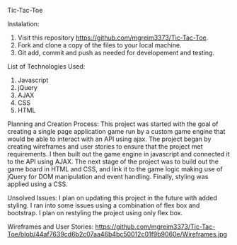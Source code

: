 Tic-Tac-Toe

Instalation:
1. Visit this repository https://github.com/mgreim3373/Tic-Tac-Toe.
2. Fork and clone a copy of the files to your local machine.
3. Git add, commit and push as needed for developement and testing.

List of Technologies Used:
1. Javascript
2. jQuery
3. AJAX
4. CSS
5. HTML

Planning and Creation Process:
This project was started with the goal of creating a single page application game run by a custom game engine that would be able to interact with an API using ajax. The project began by creating wireframes and user stories to ensure that the project met requirements. I then built out the game engine in javascript and connected it to the API using AJAX. The next stage of the project was to build out the game board in HTML and CSS, and link it to the game logic making use of jQuery for DOM manipulation and event handling. Finally, styling was applied using a CSS.

Unsolved Issues:
I plan on updating this project in the future with added styling. I ran into some issues using a combination of flex box and bootstrap. I plan on restyling the project using only flex box.

Wireframes and User Stories:
https://github.com/mgreim3373/Tic-Tac-Toe/blob/44af7639cd6b2c07aa46b4bc50012c01f9b9060e/Wireframes.jpg
